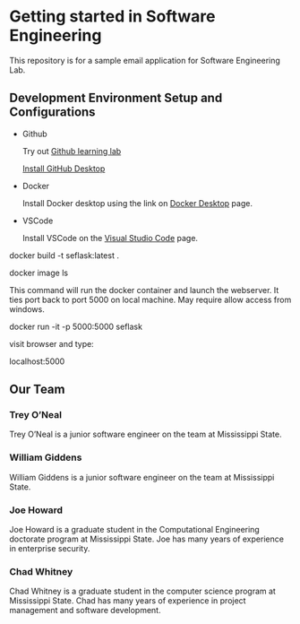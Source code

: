 <H1>Getting started in Software Engineering</h1>

<p>This repository is for a sample email application for Software Engineering Lab.</p>

<h2>Development Environment Setup and Configurations</h2>

<ul>
<li>Github</li>
<p>
Try out <a href="https://lab.github.com/">Github learning lab</a>

<a href="https://desktop.github.com/">Install GitHub Desktop</a>
</p>
<li>Docker</li>
<p>Install Docker desktop using the link on <a href="https://www.docker.com/products/docker-desktop">Docker Desktop</a> page.
</p>
<li>VSCode</li>
<p>
Install VSCode on the <a href="https://code.visualstudio.com/">Visual Studio Code</a> page.
</p>

</ul>


<p>docker build -t seflask:latest .</p>

<p>docker image ls</p>

<p>This command will run the docker container and launch the webserver. It ties port back to port 5000 on local machine. May require allow access from windows.</p>

<p>docker run -it -p 5000:5000 seflask</p>

visit browser and type:

<p>localhost:5000</p>

<h2>Our Team</h2>

<h3>Trey O’Neal</h3>
<p>Trey O’Neal is a junior software engineer on the team at Mississippi State.</p>

<h3>William Giddens</h3>
<p>William Giddens is a junior software engineer on the team at Mississippi State.</p>

<h3>Joe Howard</h3>
<p>Joe Howard is a graduate student in the Computational Engineering doctorate program at Mississippi State. Joe has many years of experience in enterprise security.</p>

<h3>Chad Whitney</h3>
<p>Chad Whitney is a graduate student in the computer science program at Mississippi State. Chad has many years of experience in project management and software development.</p>
